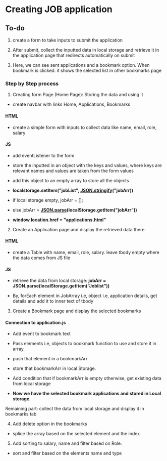 # Creating JOB application

## To-do

1. create a form to take inputs to submit the application

2. After submit, collect the inputted data in local storage and retrieve it in the application page that redirects automatically on submit

3. Here, we can see sent applications and a bookmark option. When bookmark is clicked. it shows the selected list in other bookmarks page

### Step by Step process

1. Creating form Page (Home Page): Storing the data and using it

- create navbar with links Home, Applications, Bookmarks

#### HTML

- create a simple form with inputs to collect data like name, email, role, salary

#### JS

- add eventListener to the form
<!-- Store in Object -->
- store the inputted in an object with the keys and values, where keys are relevant names and values are taken from the form values
<!-- Add to empty array -->
- add this object to an empty array to store all the objects
<!-- convert this array to JSON and add it to local storage -->
- **localstorage.setItem("jobList", <u>JSON.stringify</u>("jobArr))**
<!-- Using JobArr based on the data -->
- if local storage empty, jobArr = [];
<!-- Get JSON data from Local storage and convert it back to Array form to get understand by JavaScript-->
- else jobArr = **<u>JSON.parse</u>(localStorage.getItem("jobArr"))**
<!-- Redirect it to Application Page -->

- **window.location.href = "applications.html"**

2. Create an Application page and display the retrieved data there.

#### HTML

- create a Table with name, email, role, salary. leave tbody empty where the data comes from JS file

#### JS

- retrieve the data from local storage: **jobArr = JSON.parse(localStorage.getItem("Joblist"))**
<!-- Add this data to Table -->
- By, forEach element in JobArray i.e, object i.e, application details, get details and add it to inner text of tbody

3. Create a Bookmark page and display the selected bookmarks

#### Connection to application.js

- Add event to bookmark text
- Pass elements i.e, objects to bookmark function to use and store it in array.
- push that element in a bookmarkArr
- store that bookmarkArr in local Storage.
- Add condition that if bookmarkArr is empty otherwise, get existing data from local storage

- **Now we have the selected bookmark applications and stored in Local storage.**

Remaining part: collect the data from local storage and display it in bookmarks tab

4. Add delete option in the bookmarks

- splice the array based on the selected element and the index

5. Add sorting to salary, name and filter based on Role.

- sort and filter based on the elements name and type
